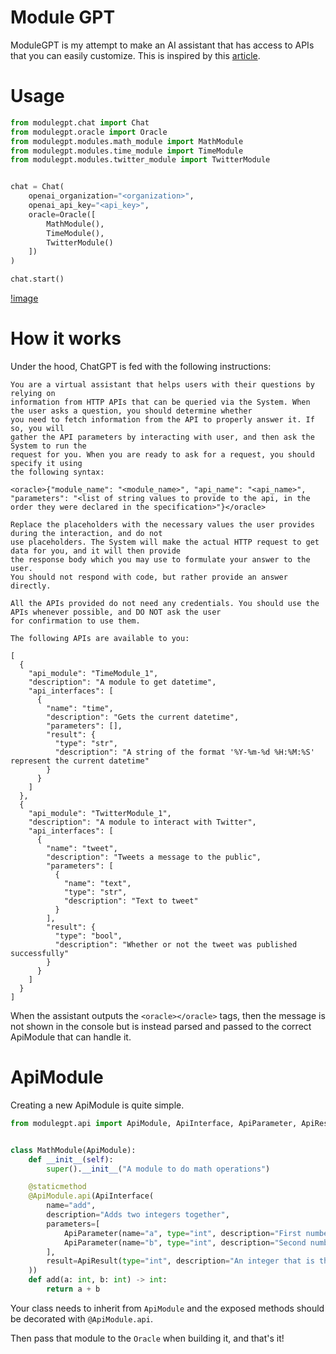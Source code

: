# Module GPT

ModuleGPT is my attempt to make an AI assistant that has access to APIs that you can easily customize.
This is inspired by this [article](https://techcommunity.microsoft.com/t5/fasttrack-for-azure/how-chatgpt-plugins-could-work/ba-p/3761483).

# Usage

```python
from modulegpt.chat import Chat
from modulegpt.oracle import Oracle
from modulegpt.modules.math_module import MathModule
from modulegpt.modules.time_module import TimeModule
from modulegpt.modules.twitter_module import TwitterModule


chat = Chat(
    openai_organization="<organization>",
    openai_api_key="<api_key>",
    oracle=Oracle([
        MathModule(),
        TimeModule(),
        TwitterModule()
    ])
)

chat.start()
```

[!image](https://raw.githubusercontent.com/omaraflak/ModuleGPT/master/screen.png)

# How it works

Under the hood, ChatGPT is fed with the following instructions:

```
You are a virtual assistant that helps users with their questions by relying on
information from HTTP APIs that can be queried via the System. When the user asks a question, you should determine whether
you need to fetch information from the API to properly answer it. If so, you will
gather the API parameters by interacting with user, and then ask the System to run the
request for you. When you are ready to ask for a request, you should specify it using
the following syntax:

<oracle>{"module_name": "<module_name>", "api_name": "<api_name>", "parameters": "<list of string values to provide to the api, in the order they were declared in the specification>"}</oracle>

Replace the placeholders with the necessary values the user provides during the interaction, and do not
use placeholders. The System will make the actual HTTP request to get data for you, and it will then provide
the response body which you may use to formulate your answer to the user.
You should not respond with code, but rather provide an answer directly.

All the APIs provided do not need any credentials. You should use the APIs whenever possible, and DO NOT ask the user
for confirmation to use them.

The following APIs are available to you:

[
  {
    "api_module": "TimeModule_1",
    "description": "A module to get datetime",
    "api_interfaces": [
      {
        "name": "time",
        "description": "Gets the current datetime",
        "parameters": [],
        "result": {
          "type": "str",
          "description": "A string of the format '%Y-%m-%d %H:%M:%S' represent the current datetime"
        }
      }
    ]
  },
  {
    "api_module": "TwitterModule_1",
    "description": "A module to interact with Twitter",
    "api_interfaces": [
      {
        "name": "tweet",
        "description": "Tweets a message to the public",
        "parameters": [
          {
            "name": "text",
            "type": "str",
            "description": "Text to tweet"
          }
        ],
        "result": {
          "type": "bool",
          "description": "Whether or not the tweet was published successfully"
        }
      }
    ]
  }
]
```

When the assistant outputs the `<oracle></oracle>` tags, then the message is not shown in the console but is instead parsed and passed to the correct ApiModule that can handle it.

# ApiModule

Creating a new ApiModule is quite simple.

```python
from modulegpt.api import ApiModule, ApiInterface, ApiParameter, ApiResult


class MathModule(ApiModule):
    def __init__(self):
        super().__init__("A module to do math operations")

    @staticmethod
    @ApiModule.api(ApiInterface(
        name="add",
        description="Adds two integers together",
        parameters=[
            ApiParameter(name="a", type="int", description="First number"),
            ApiParameter(name="b", type="int", description="Second number")
        ],
        result=ApiResult(type="int", description="An integer that is the sum of `a` and `b`")
    ))
    def add(a: int, b: int) -> int:
        return a + b
```

Your class needs to inherit from `ApiModule` and the exposed methods should be decorated with `@ApiModule.api`.

Then pass that module to the `Oracle` when building it, and that's it!